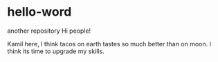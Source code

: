 # hello-word
another repository
Hi people!

Kamil here, I think tacos on earth tastes so much better than on moon.
I think its time to upgrade my skills.
